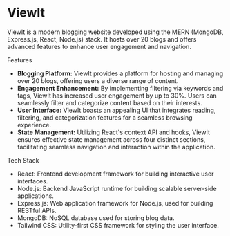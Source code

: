 # ViewIt

ViewIt is a modern blogging website developed using the MERN (MongoDB, Express.js, React, Node.js) stack. It hosts over 20 blogs and offers advanced features to enhance user engagement and navigation.

 Features

- **Blogging Platform:** ViewIt provides a platform for hosting and managing over 20 blogs, offering users a diverse range of content.
- **Engagement Enhancement:** By implementing filtering via keywords and tags, ViewIt has increased user engagement by up to 30%. Users can seamlessly filter and categorize content based on their interests.
- **User Interface:** ViewIt boasts an appealing UI that integrates reading, filtering, and categorization features for a seamless browsing experience.
- **State Management:** Utilizing React's context API and hooks, ViewIt ensures effective state management across four distinct sections, facilitating seamless navigation and interaction within the application.

 Tech Stack

- React: Frontend development framework for building interactive user interfaces.
- Node.js: Backend JavaScript runtime for building scalable server-side applications.
- Express.js: Web application framework for Node.js, used for building RESTful APIs.
- MongoDB: NoSQL database used for storing blog data.
- Tailwind CSS: Utility-first CSS framework for styling the user interface.
